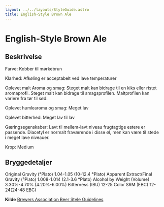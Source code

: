```yaml
---
layout: ../../layouts/StyleGuide.astro
title: English-Style Brown Ale
---
```

# English-Style Brown Ale

## Beskrivelse
Farve: Kobber til mørkebrun

Klarhed: Afkøling er acceptabelt ved lave temperaturer

Oplevet malt Aroma og smag: Steget malt kan bidrage til en kiks eller ristet aromaprofil. Steget malt kan bidrage til smagsprofilen. Maltprofilen kan variere fra tør til sød.

Oplevet humlearoma og smag: Meget lav

Oplevet bitterhed: Meget lav til lav

Gæringsegenskaber: Lavt til mellem-lavt niveau frugtagtige estere er passende. Diacetyl er normalt fraværende i disse øl, men kan være til stede i meget lave niveauer.

Krop: Medium




## Bryggedetaljer
Original Gravity (°Plato) 1.04-1.05 (10-12.4 °Plato)
Apparent Extract/Final Gravity (°Plato) 1.008-1.014 (2.1-3.6 °Plato)
Alcohol by Weight (Volume) 3.30%-4.70% (4.20%-6.00%)
Bitterness (IBU) 12-25
Color SRM (EBC) 12-24(24-48 EBC)					



**Kilde**
[Brewers Association Beer Style Guidelines](https://www.brewersassociation.org/)
